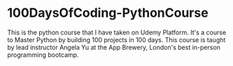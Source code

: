 # 100DaysOfCoding-PythonCourse
This is the python course that I have taken on Udemy Platform. It's a course to Master Python by building 100 projects in 100 days. This course is taught by lead instructor Angela Yu at the App Brewery, London's best in-person programming bootcamp.
